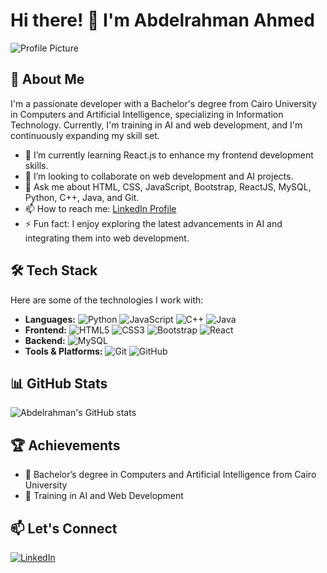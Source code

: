 # Hi there! 👋 I'm Abdelrahman Ahmed

![Profile Picture](https://media.licdn.com/dms/image/D5612AQGf0HoyDWTsDg/article-cover_image-shrink_720_1280/0/1679330530223?e=2147483647&v=beta&t=JDIG3B6UaO0plzVh-wQcEm1nbPLsaTA423LBp4ZXZl0)

## 🚀 About Me

I'm a passionate developer with a Bachelor's degree from Cairo University in Computers and Artificial Intelligence, specializing in Information Technology. Currently, I'm training in AI and web development, and I'm continuously expanding my skill set.

- 🌱 I’m currently learning React.js to enhance my frontend development skills.
- 👯 I’m looking to collaborate on web development and AI projects.
- 💬 Ask me about HTML, CSS, JavaScript, Bootstrap, ReactJS, MySQL, Python, C++, Java, and Git.
- 📫 How to reach me: [LinkedIn Profile](https://www.linkedin.com/in/abdelrahman-ahmed-27457a316)
- ⚡ Fun fact: I enjoy exploring the latest advancements in AI and integrating them into web development.

## 🛠️ Tech Stack

Here are some of the technologies I work with:

- **Languages:** ![Python](https://img.shields.io/badge/Python-3776AB?style=for-the-badge&logo=python&logoColor=white) ![JavaScript](https://img.shields.io/badge/JavaScript-F7DF1E?style=for-the-badge&logo=javascript&logoColor=black) ![C++](https://img.shields.io/badge/C++-00599C?style=for-the-badge&logo=cplusplus&logoColor=white) ![Java](https://img.shields.io/badge/Java-007396?style=for-the-badge&logo=java&logoColor=white)
- **Frontend:** ![HTML5](https://img.shields.io/badge/HTML5-E34F26?style=for-the-badge&logo=html5&logoColor=white) ![CSS3](https://img.shields.io/badge/CSS3-1572B6?style=for-the-badge&logo=css3&logoColor=white) ![Bootstrap](https://img.shields.io/badge/Bootstrap-563D7C?style=for-the-badge&logo=bootstrap&logoColor=white) ![React](https://img.shields.io/badge/React-20232A?style=for-the-badge&logo=react&logoColor=61DAFB)
- **Backend:** ![MySQL](https://img.shields.io/badge/MySQL-4479A1?style=for-the-badge&logo=mysql&logoColor=white)
- **Tools & Platforms:** ![Git](https://img.shields.io/badge/Git-F05032?style=for-the-badge&logo=git&logoColor=white) ![GitHub](https://img.shields.io/badge/GitHub-181717?style=for-the-badge&logo=github&logoColor=white)

## 📊 GitHub Stats

![Abdelrahman's GitHub stats](https://github-readme-stats.vercel.app/api?username=yourusername&show_icons=true&theme=radical)

## 🏆 Achievements

- 🥇 Bachelor’s degree in Computers and Artificial Intelligence from Cairo University
- 📝 Training in AI and Web Development

## 📫 Let's Connect

[![LinkedIn](https://img.shields.io/badge/LinkedIn-0077B5?style=for-the-badge&logo=linkedin&logoColor=white)](https://www.linkedin.com/in/abdelrahman-ahmed-27457a316)


